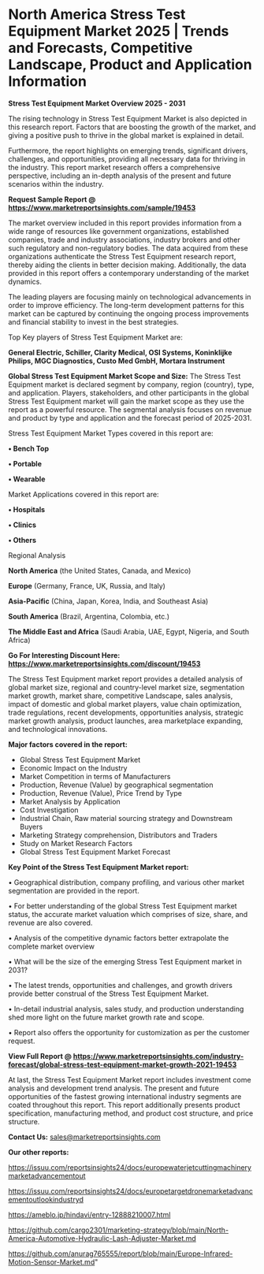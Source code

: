 # North America Stress Test Equipment Market 2025 | Trends and Forecasts, Competitive Landscape, Product and Application Information

<Strong> Stress Test Equipment Market Overview 2025 - 2031</strong>

The rising technology in Stress Test Equipment Market is also depicted in this research report. Factors that are boosting the growth of the market, and giving a positive push to thrive in the global market is explained in detail.

Furthermore, the report highlights on emerging trends, significant drivers, challenges, and opportunities, providing all necessary data for thriving in the industry. This report market research offers a comprehensive perspective, including an in-depth analysis of the present and future scenarios within the industry.

<strong>Request Sample Report @ <a href=https://www.marketreportsinsights.com/sample/19453>https://www.marketreportsinsights.com/sample/19453</a></strong>

The market overview included in this report provides information from a wide range of resources like government organizations, established companies, trade and industry associations, industry brokers and other such regulatory and non-regulatory bodies. The data acquired from these organizations authenticate the Stress Test Equipment research report, thereby aiding the clients in better decision making. Additionally, the data provided in this report offers a contemporary understanding of the market dynamics.

The leading players are focusing mainly on technological advancements in order to improve efficiency. The long-term development patterns for this market can be captured by continuing the ongoing process improvements and financial stability to invest in the best strategies.

Top Key players of Stress Test Equipment Market are:

<strong>General Electric, Schiller, Clarity Medical, OSI Systems, Koninklijke Philips, MGC Diagnostics, Custo Med GmbH, Mortara Instrument</strong>

<strong><b>Global Stress Test Equipment Market Scope and Size:</b></strong>
The Stress Test Equipment market is declared segment by company, region (country), type, and application. Players, stakeholders, and other participants in the global Stress Test Equipment market will gain the market scope as they use the report as a powerful resource. The segmental analysis focuses on revenue and product by type and application and the forecast period of 2025-2031.

Stress Test Equipment Market Types covered in this report are:

<strong>• Bench Top

• Portable

• Wearable</strong>

Market Applications covered in this report are:

<strong>• Hospitals

• Clinics

• Others</strong> 

Regional Analysis

<strong>North America</strong> (the United States, Canada, and Mexico)

<strong>Europe</strong> (Germany, France, UK, Russia, and Italy)

<strong>Asia-Pacific</strong> (China, Japan, Korea, India, and Southeast Asia)

<strong>South America</strong> (Brazil, Argentina, Colombia, etc.)

<strong>The Middle East and Africa</strong> (Saudi Arabia, UAE, Egypt, Nigeria, and South Africa)

<strong>Go For Interesting Discount Here: <a href=https://www.marketreportsinsights.com/discount/19453>https://www.marketreportsinsights.com/discount/19453</a></strong>

The Stress Test Equipment market report provides a detailed analysis of global market size, regional and country-level market size, segmentation market growth, market share, competitive Landscape, sales analysis, impact of domestic and global market players, value chain optimization, trade regulations, recent developments, opportunities analysis, strategic market growth analysis, product launches, area marketplace expanding, and technological innovations.

<strong><b>Major factors covered in the report:</b></strong>
<ul>
  <li>Global Stress Test Equipment Market </li>
  <li>Economic Impact on the Industry</li>
  <li>Market Competition in terms of Manufacturers</li>
  <li>Production, Revenue (Value) by geographical segmentation</li>
  <li>Production, Revenue (Value), Price Trend by Type</li>
  <li>Market Analysis by Application</li>
  <li>Cost Investigation</li>
  <li>Industrial Chain, Raw material sourcing strategy and Downstream Buyers</li>
  <li>Marketing Strategy comprehension, Distributors and Traders</li>
  <li>Study on Market Research Factors</li>
  <li>Global Stress Test Equipment Market Forecast</li>
</ul>

<strong><b>Key Point of the Stress Test Equipment Market report:</b></strong>

• Geographical distribution, company profiling, and various other market segmentation are provided in the report.

• For better understanding of the global Stress Test Equipment market status, the accurate market valuation which comprises of size, share, and revenue are also covered.

• Analysis of the competitive dynamic factors better extrapolate the complete market overview

• What will be the size of the emerging Stress Test Equipment market in 2031?

• The latest trends, opportunities and challenges, and growth drivers provide better construal of the Stress Test Equipment Market.

• In-detail industrial analysis, sales study, and production understanding shed more light on the future market growth rate and scope.

• Report also offers the opportunity for customization as per the customer request.

<strong><b>View Full Report @ <a href=https://www.marketreportsinsights.com/industry-forecast/global-stress-test-equipment-market-growth-2021-19453>https://www.marketreportsinsights.com/industry-forecast/global-stress-test-equipment-market-growth-2021-19453</a></b></strong>


At last, the Stress Test Equipment Market report includes investment come analysis and development trend analysis. The present and future opportunities of the fastest growing international industry segments are coated throughout this report. This report additionally presents product specification, manufacturing method, and product cost structure, and price structure.

<strong>Contact Us:</strong>
sales@marketreportsinsights.com

<strong>Our other reports:</strong>

<a href=https://issuu.com/reportsinsights24/docs/europewaterjetcuttingmachinerymarketadvancementout>https://issuu.com/reportsinsights24/docs/europewaterjetcuttingmachinerymarketadvancementout</a>

<a href=https://issuu.com/reportsinsights24/docs/europetargetdronemarketadvancementoutlookindustryd>https://issuu.com/reportsinsights24/docs/europetargetdronemarketadvancementoutlookindustryd</a>

<a href=https://ameblo.jp/hindavi/entry-12888210007.html>https://ameblo.jp/hindavi/entry-12888210007.html</a>

<a href=https://github.com/cargo2301/marketing-strategy/blob/main/North-America-Automotive-Hydraulic-Lash-Adjuster-Market.md>https://github.com/cargo2301/marketing-strategy/blob/main/North-America-Automotive-Hydraulic-Lash-Adjuster-Market.md</a>

<a href=https://github.com/anurag765555/report/blob/main/Europe-Infrared-Motion-Sensor-Market.md>https://github.com/anurag765555/report/blob/main/Europe-Infrared-Motion-Sensor-Market.md</a>"
